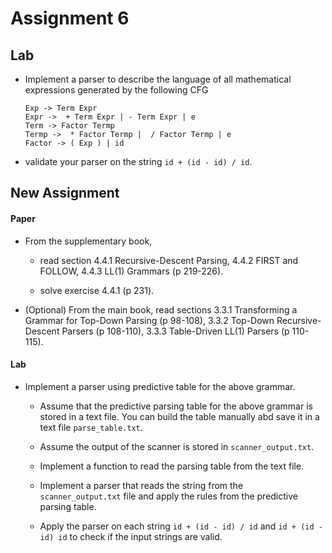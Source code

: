 # Assignment 6

## Lab 

- Implement a parser to describe the language of all mathematical expressions generated by the following CFG
    ```
    Exp -> Term Expr
    Expr ->  + Term Expr | - Term Expr | e
    Term -> Factor Termp
    Termp ->  * Factor Termp |  / Factor Termp | e  
    Factor -> ( Exp ) | id
    ```

- validate your parser on the string `id + (id - id) / id`. 

## New Assignment 

#### Paper 

- From the supplementary book, 

    - read section 4.4.1 Recursive-Descent Parsing, 4.4.2 FIRST and FOLLOW, 4.4.3 LL(1) Grammars (p 219-226).

    - solve exercise 4.4.1 (p 231).

- (Optional) From the main book, read sections 3.3.1 Transforming a Grammar for Top-Down Parsing (p 98-108), 3.3.2 Top-Down Recursive-Descent Parsers (p 108-110), 3.3.3 Table-Driven LL(1) Parsers (p 110-115).

####  Lab 

- Implement a parser using predictive table for the above grammar.

    - Assume that the predictive parsing table for the above grammar is stored in a text file. You can build the table manually abd save it in a text file `parse_table.txt`.

    - Assume the output of the scanner is stored in `scanner_output.txt`. 

    - Implement a function to read the parsing table from the text file. 

    - Implement a parser that reads the string from the `scanner_output.txt` file and apply the rules from the predictive parsing table. 

    - Apply the parser on each string `id + (id - id) / id` and `id + (id - id) id` to check if the input strings are valid. 